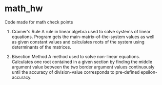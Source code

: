 # math_hw
Code made for math check points

1. Cramer's Rule
A rule in linear algebra used to solve systems of linear equations. Program gets the main-matrix-of-the-system values as well as given constant values and calculates roots of the system using determinants of the matrices.

2. Bisection Method
A method used to solve non-linear equations. Calculates one root contained in a given section by finding the middle argument value between the two border argument values continuously until the accuracy of division-value corresponds to pre-defined epsilon-accuracy.
